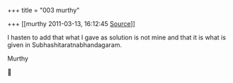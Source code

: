 +++
title = "003 murthy"

+++
[[murthy	2011-03-13, 16:12:45 [Source](https://groups.google.com/g/samskrita/c/iibvbAiR24M)]]



I hasten to add that what I gave as solution is not mine and that it is what is given in Subhashitaratnabhandagaram.

Murthy



